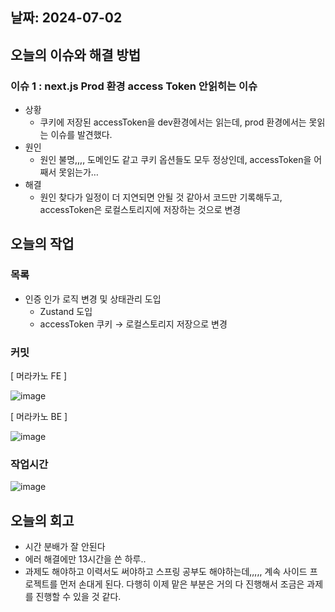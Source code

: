 ## 날짜: 2024-07-02

## 오늘의 이슈와 해결 방법

### 이슈 1 : next.js Prod 환경 access Token 안읽히는 이슈

- 상황
    - 쿠키에 저장된 accessToken을 dev환경에서는 읽는데, prod 환경에서는 못읽는 이슈를 발견했다.
- 원인
    - 원인 불명,,,, 도메인도 같고 쿠키 옵션들도 모두 정상인데,  accessToken을 어째서 못읽는가…
- 해결
    - 원인 찾다가 일정이 더 지연되면 안될 것 같아서 코드만 기록해두고, accessToken은 로컬스토리지에 저장하는 것으로 변경

## 오늘의 작업

### 목록

- 인증 인가 로직 변경 및 상태관리 도입
    - Zustand 도입
    - accessToken 쿠키 → 로컬스토리지 저장으로 변경

### 커밋

[ 머라카노 FE ]

![image](https://github.com/jjikky/jikky-til/assets/59151187/70099d29-0720-4308-a2db-8443f38a473d)


[ 머라카노 BE ]

![image](https://github.com/jjikky/jikky-til/assets/59151187/4b773a5f-c9a1-4a07-9b66-4bb4be13a28d)


### 작업시간

![image](https://github.com/jjikky/jikky-til/assets/59151187/14ac9fea-e927-432a-b747-1c5927a2f3b5)




## 오늘의 회고

- 시간 분배가 잘 안된다
- 에러 해결에만 13시간을 쓴 하루..
- 과제도 해야하고 이력서도 써야하고 스프링 공부도 해야하는데,,,,, 계속 사이드 프로젝트를 먼저 손대게 된다. 다행히 이제 맡은 부분은 거의 다 진행해서 조금은 과제를 진행할 수 있을 것 같다.
